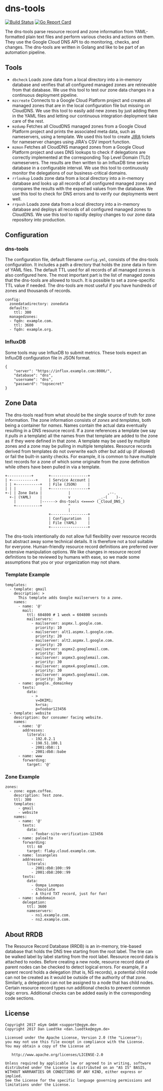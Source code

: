 # dns-tools

[![Build Status](https://travis-ci.org/egymgmbh/dns-tools.svg?branch=master)](https://travis-ci.org/egymgmbh/dns-tools)
[![Go Report Card](https://goreportcard.com/badge/github.com/egymgmbh/dns-tools)](https://goreportcard.com/report/github.com/egymgmbh/dns-tools)

The dns-tools parse resource record and zone information from YAML-formatted
plain text files and perform various checks and actions on them. They use the
Google Cloud DNS API to do monitoring, checks, and changes. The dns-tools are
written in Golang and like to be part of an automation pipeline.


## Tools

* `dbcheck` Loads zone data from a local directory into a in-memory database and
  verifies that all configured managed zones are retrievable from that database.
  We use this tool to test our zone data changes in a continuous deployment
  pipeline.
* `mzcreate` Connects to a Google Cloud Platform project and creates all managed
  zones that are in the local configuration file but missing on CloudDNS.
  We use this tool to easily add new zones by just adding them in the YAML files
  and letting our continuous integration deployment take care of the rest.
* `mzdump` Fetches all CloudDNS managed zones from a Google Cloud Platform
  project and prints the associated meta data, such as nameservers, using a
  template.
  We used this tool to create [JIRA](https://www.atlassian.com/software/jira)
  tickets for nameserver changes using JIRA's CSV import function.
* `mzmon` Fetches all CloudDNS managed zones from a Google Cloud Platform
  project and uses DNS lookups to check if delegations are correctly implemented
  at the corresponding Top Level Domain (TLD) nameservers. The results are then
  written to an InfluxDB time series database in a configurable interval.
  We use this tool to continuously monitor the delegations of our
  business-critical domains.
* `rrlookup` Loads zone data from a local directory into a in-memory database
  and looks up all records of all configured managed zones and compares the
  results with the expected values from the database.
  We use this tool to check for DNS errors and to verify our deployments went
  well.
* `rrpush` Loads zone data from a local directory into a in-memory database
  and deploys all records of all configured managed zones to CloudDNS.
  We use this tool to rapidly deploy changes to our zone data repository into
  production.


## Configuration

### dns-tools

The configuration file, default filename `config.yml`, consists of the dns-tools
configuration. It includes a path a directory that holds the zone data in form
of YAML files. The default TTL used for all records of all managed zones is also
configured here. The most important part is the list of managed zones that the
dns-tools are allowed to touch. It is possible to set a zone-specific TTL value
if needed. The dns-tools are most useful if you have hundreds of zones and
thousands of records.

    config:
      zonedatadirectory: zonedata
      defaults:
        ttl: 300
      managedzones:
      - fqdn: example.com.
        ttl: 3600
      - fqdn: example.org.


### InfluxDB

Some tools may use InfluxDB to submit metrics. These tools expect an InfluxDB
configuration file in JSON format.

    {
    	"server": "https://influx.example.com:8086/",
    	"database": "dns",
    	"username": "dns",
    	"password": "topsecret"
    }


## Zone Data

The dns-tools read from what should be the single source of truth for zone
information. The zone information consists of *zones* and *templates*, both
being a container for *names*. Names contain the actual data eventually
resulting in a DNS resource record. If a zone references a template (we say it
*pulls in* a template) all the names from that template are added to the zone
as if they were defined in that zone. A template may be used by multiple zones
and a zone may be pulling in multiple templates. Resource records derived from
templates do not overwrite each other but add up (if allowed) or fail the
built-in sanity checks. For example, it is common to have multiple text records
for a zone of which some originate from the zone definition while others have
been pulled in via a template.


    +-----------+       +-----------------+
    | +-----------+     | Service Account |
    | | +-----------+   | File (JSON)     |
    | | |           |   +-----------------+
    +-| | Zone Data |            |                 ,--.
      +-| (YAML)    |            v             _.-(    )-.
        |           |------> dns-tools <====> (_Cloud_DNS_)
        +-----------+            ^
                                 |
                        +-----------------+
                        | Configuration   |
                        | File (YAML)     |
                        +-----------------+

The dns-tools intentionally do not allow full flexibility over resource records
but abstract away some technical details. It is therefore not a tool suitable
for everyone. Human-friendly resource record definitions are preferred over
extensive manipulation options. We like changes in resource record definitions
to be reviewed by humans with ease, so we made some assumptions that you or your
organization may not share.


### Template Example

````
templates:
  - template: gmail
    description: >
      This template adds Google mailservers to a zone.
    names:
      - name: '@'
        mail:
          ttl: 604800 # 1 week = 604800 seconds
          mailservers:
            - mailserver: aspmx.l.google.com.
              priority: 10
            - mailserver: alt1.aspmx.l.google.com.
              priority: 20
            - mailserver: alt2.aspmx.l.google.com.
              priority: 20
            - mailserver: aspmx2.googlemail.com.
              priority: 30
            - mailserver: aspmx3.googlemail.com.
              priority: 30
            - mailserver: aspmx4.googlemail.com.
              priority: 30
            - mailserver: aspmx5.googlemail.com.
              priority: 30
      - name: google._domainkey
        texts:
          data:
            - >
              v=DKIM1;
              k=rsa;
              p=foobar123456
  - template: website
    description: Our consumer facing website.
    names:
      - name: '@'
        addresses:
          literals:
            - 192.0.2.1
            - 198.51.100.1
            - 2001:db8::1
            - 2001:db8::babe
      - name: www
        forwarding:
          target: '@'
````


### Zone Example

````
zones:
  - zone: egym.coffee.
    description: Test zone.
    ttl: 300
    templates:
      - gmail
      - website
    names:
      - name: '@'
        texts:
          data:
            - foobar-site-verification-123456
      - name: paloalto
        forwarding:
          ttl: 60
          target: flaky.cloud.example.com.
      - name: losangeles
        addresses:
          literals:
            - 2001:db8:100::99
            - 2001:db8:200::99
        texts:
          data:
            - Oompa Loompas
            - Chocolate
            - A third TXT record, just for fun!
      - name: subdomain
        delegation:
          ttl: 3600
          nameservers:
            - ns1.example.com.
            - ns2.example.com.
````

## About RRDB

The Resource Record Database (RRDB) is an in-memory, trie-based database that
holds the DNS tree starting from the root label. The trie can be walked label
by label starting from the root label. Resource record data is attached to
nodes. Before creating a new node, resource record data of parent nodes can be
checked to detect logical errors. For example, if a parent record holds a
delegation (that is, NS records), a potential child node can not be created as
it would be outside of the authority of that zone. Similarly, a delegation can
not be assigned to a node that has child nodes.
Certain resource record types run additional checks to prevent common logic
errors. Additional checks can be added easily in the corresponding code
sections.

## License

    Copyright 2017 eGym GmbH <support@egym.de>
    Copyright 2017 Dan Luedtke <dan.luedtke@egym.de>

    Licensed under the Apache License, Version 2.0 (the "License");
    you may not use this file except in compliance with the License.
    You may obtain a copy of the License at

       http://www.apache.org/licenses/LICENSE-2.0

    Unless required by applicable law or agreed to in writing, software
    distributed under the License is distributed on an "AS IS" BASIS,
    WITHOUT WARRANTIES OR CONDITIONS OF ANY KIND, either express or implied.
    See the License for the specific language governing permissions and
    limitations under the License.
